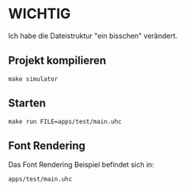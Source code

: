 # WICHTIG

Ich habe die Dateistruktur "ein bisschen" verändert.

## Projekt kompilieren

`make simulator`

## Starten

`make run FILE=apps/test/main.uhc`

## Font Rendering

Das Font Rendering Beispiel befindet sich in:

`apps/test/main.uhc`

